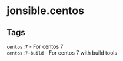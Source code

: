 # jonsible.centos

## Tags

`centos:7` - For centos 7  
`centos:7-build` - For centos 7 with build tools  
